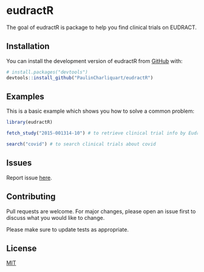 
# eudractR

The goal of eudractR is package to help you find clinical trials on EUDRACT.

## Installation

You can install the development version of eudractR from [GitHub](https://github.com/) with:

``` r
# install.packages("devtools")
devtools::install_github("PaulinCharliquart/eudractR")
```

## Examples

This is a basic example which shows you how to solve a common problem:

``` r
library(eudractR)

fetch_study("2015-001314-10") # to retrieve clinical trial info by Eudract ID

search("covid") # to search clinical trials about covid
```

## Issues

Report issue [here](https://github.com/PaulinCharliquart/eudract-py/issues).

## Contributing

Pull requests are welcome. For major changes, please open an issue first to discuss what you would like to change.

Please make sure to update tests as appropriate.

## License

[MIT](https://choosealicense.com/licenses/mit/)
